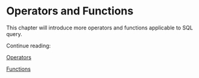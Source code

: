 # Operators and Functions

This chapter will introduce more operators and functions applicable to SQL query.

Continue reading:

[Operators](operator.en.md)

[Functions](function.en.md)